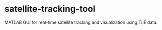 # satellite-tracking-tool
MATLAB GUI for real-time satellite tracking and visualization using TLE data.
